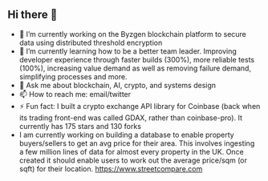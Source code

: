 ## Hi there 👋

- 🔭 I’m currently working on the Byzgen blockchain platform to secure data using distributed threshold encryption
- 🌱 I’m currently learning how to be a better team leader. Improving developer experience through faster builds (300%), more reliable tests (100%), increasing value demand as well as removing failure demand, simplifying processes and more.
- 💬 Ask me about blockchain, AI, crypto, and systems design
- 📫 How to reach me: email/twitter
- ⚡ Fun fact: I built a crypto exchange API library for Coinbase (back when its trading front-end was called GDAX, rather than coinbase-pro). It currently has 175 stars and 130 forks
- I am currently working on building a database to enable property buyers/sellers to get an avg price for their area. This involves ingesting a few million lines of data for almost every property in the UK. Once created it should enable users to work out the average price/sqm (or sqft) for their location.  https://www.streetcompare.com

